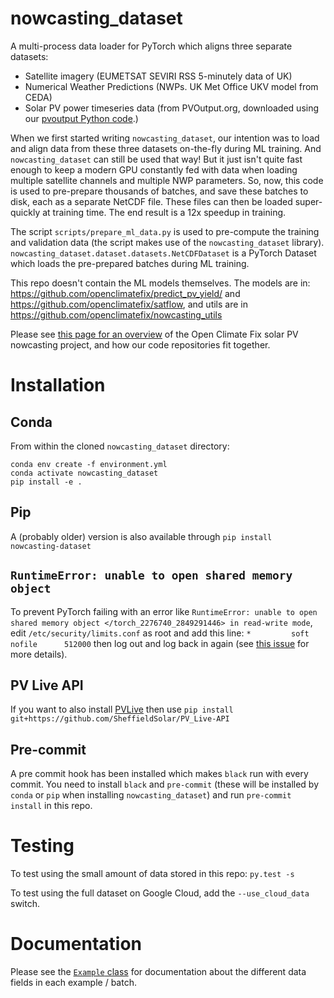 # nowcasting_dataset
A multi-process data loader for PyTorch which aligns three separate datasets:

* Satellite imagery (EUMETSAT SEVIRI RSS 5-minutely data of UK)
* Numerical Weather Predictions (NWPs.  UK Met Office UKV model from CEDA)
* Solar PV power timeseries data (from PVOutput.org, downloaded using
  our [pvoutput Python
  code](https://github.com/openclimatefix/pvoutput).)

When we first started writing `nowcasting_dataset`, our intention was
to load and align data from these three datasets on-the-fly during ML
training.  And `nowcasting_dataset` can still be used that way!  But
it just isn't quite fast enough to keep a modern GPU constantly fed
with data when loading multiple satellite channels and multiple NWP
parameters.  So, now, this code is used to pre-prepare thousands of
batches, and save these batches to disk, each as a separate NetCDF
file.  These files can then be loaded super-quickly at training time.
The end result is a 12x speedup in training.

The script `scripts/prepare_ml_data.py` is used to
pre-compute the training and validation data (the script makes use of the
`nowcasting_dataset` library).
`nowcasting_dataset.dataset.datasets.NetCDFDataset` is a PyTorch Dataset which
loads the pre-prepared batches during ML training.

This repo doesn't contain the ML models themselves.  The models are
in: https://github.com/openclimatefix/predict_pv_yield/ and
https://github.com/openclimatefix/satflow, and utils are in
https://github.com/openclimatefix/nowcasting_utils

Please see [this page for an
overview](https://github.com/openclimatefix/nowcasting) of the Open
Climate Fix solar PV nowcasting project, and how our code repositories
fit together.

# Installation

## Conda

From within the cloned `nowcasting_dataset` directory:

```shell
conda env create -f environment.yml
conda activate nowcasting_dataset
pip install -e .
```

## Pip

A (probably older) version is also available through `pip install nowcasting-dataset`

## `RuntimeError: unable to open shared memory object`

To prevent PyTorch failing with an error like `RuntimeError: unable to open shared memory object </torch_2276740_2849291446> in read-write mode`, edit `/etc/security/limits.conf` as root and add this line: `*		 soft	 nofile		 512000` then log out and log back in again  (see [this issue](https://github.com/openclimatefix/nowcasting_dataset/issues/158) for more details).

## PV Live API
If you want to also install [PVLive](https://github.com/SheffieldSolar/PV_Live-API) then use `pip install git+https://github.com/SheffieldSolar/PV_Live-API
`

## Pre-commit

A pre commit hook has been installed which makes `black` run with every commit. You need to install
`black` and `pre-commit` (these will be installed by `conda` or `pip` when installing
`nowcasting_dataset`) and run `pre-commit install` in this repo.

# Testing

To test using the small amount of data stored in this repo: `py.test -s`

To test using the full dataset on Google Cloud, add the `--use_cloud_data` switch.

# Documentation

Please see the [`Example` class](https://github.com/openclimatefix/nowcasting_dataset/blob/main/nowcasting_dataset/dataset/example.py) for documentation about the different data fields in each example / batch.
